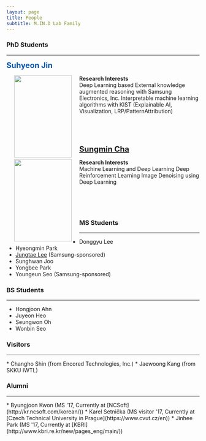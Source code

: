 ```yaml
---
layout: page
title: People
subtitle: M.IN.D Lab Family
---
```


### PhD Students
<hr>
<p id="Jaejoong"></p>

<b><span style="font-size: 20px !important; color: #0055A9;">Suhyeon Jin </span></b>

<img src="https://raw.githubusercontent.com/mindlab-skku/mindlab-skku.github.io/master/img/Suhyeon_Jin.jpeg" width="150" height="215" align="left" hspace="20" />

**Research Interests**  
Deep Learning based External knowledge augmented reasoning with Samsung Electronics, Inc.
Interpretable machine learning algorithms with KIST (Explainable AI, Visualization, LRP/PatternAttribution)


<br><br><br>

<p id="YongWook"></p>

<b><span style="font-size: 20px !important; color: #0055A9;">[Sungmin Cha](https://csm9493.github.io/about/)   </span></b>

<img src="https://raw.githubusercontent.com/mindlab-skku/mindlab-skku.github.io/master/img/Sungmin_Cha.jpeg" width="150" height="215" align="left" hspace="20" />

**Research Interests**  
Machine Learning and Deep Learning
Deep Reinforcement Learning
Image Denoising using Deep Learning


<br><br><br>


### MS Students
<hr>

* Donggyu Lee     
* Hyeongmin Park
* [Jungtae Lee](https://jungtae9lee.github.io/about/) (Samsung-sponsored)
* Sunghwan Joo
* Yongbee Park
* Youngeun Seo (Samsung-sponsored)

### BS Students
<hr>

* Hongjoon Ahn
* Juyeon Heo
* Seungwon Oh
* Wonbin Seo   


### Visitors
<hr>
* Changho Shin (from Encored Technologies, Inc.)
* Jaewoong Kang (from SKKU IWTL)


### Alumni
<hr>
* Byungjoon Kwon (MS '17, Currently at [NCSoft](http://kr.ncsoft.com/korean/))
* Karel Setnička (MS visitor '17, Currently at [Czech Technical University in Prague](https://www.cvut.cz/en))
* Jinhee Park (MS '17, Currently at [KBRI](http://www.kbri.re.kr/new/pages_eng/main/))

